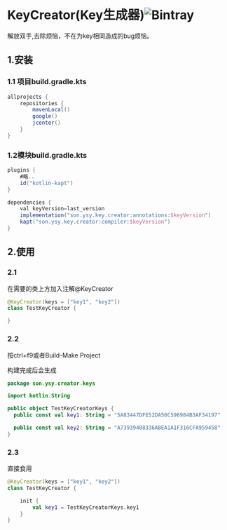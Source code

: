 # KeyCreator(Key生成器)![Bintray](https://img.shields.io/bintray/v/974577817/release/annotations?label=version)

解放双手,去除烦恼，不在为key相同造成的bug烦恼。

## 1.安装

### 1.1 项目build.gradle.kts

```gradle
allprojects {
    repositories {
        mavenLocal()
        google()
        jcenter()
    }
}
```

### 1.2模块build.gradle.kts

```gradle
plugins {
    #略..
    id("kotlin-kapt")
}

dependencies {
	val keyVersion=last_version
	implementation("son.ysy.key.creator:annotations:$keyVersion")
    kapt("son.ysy.key.creator:compiler:$keyVersion")
}
```

## 2.使用

### 2.1

在需要的类上方加入注解@KeyCreator

```kotlin
@KeyCreator(keys = ["key1", "key2"])
class TestKeyCreator {

}
```



### 2.2

按ctrl+f9或者Build-Make Project

构建完成后会生成

```kotlin
package son.ysy.creator.keys

import kotlin.String

public object TestKeyCreatorKeys {
  public const val key1: String = "5A83447DFE52DA50C596984B3AF34197"

  public const val key2: String = "A73939408336ABEA1A1F316CFA959458"
}
```

### 2.3

直接食用

```kotlin
@KeyCreator(keys = ["key1", "key2"])
class TestKeyCreator {

    init {
        val key1 = TestKeyCreatorKeys.key1
    }
}
```

